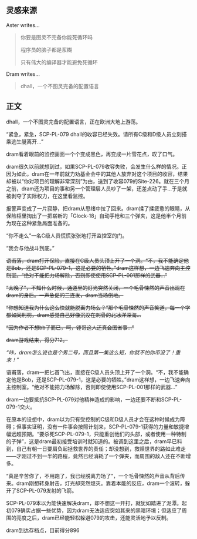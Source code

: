 ## 灵感来源

Aster writes...
> 你要是图灵不完备你能死循环吗
>
> 程序员的脑子都是浆糊
>
> 只有伟大的编译器才能避免死循环

Dram writes...
> dhall，一个不图灵完备的配置语言


## 正文

dhall，一个不图灵完备的配置语言，正在欧洲大地上游荡。

“紧急，紧急，SCP-PL-079 dhall的收容已经失效。请所有C级和D级人员立刻搭乘逃生艇离开...”

dram看着眼前的监控画面一个个变成黑色，再变成一片雪花点，叹了口气。

dram很久以前就想到过，如果SCP-PL-079收容失败，会发生什么样的情况。正因为如此，dram在一年前就力劝基金会中的其他人放弃对这个项目的收容，结果却被以“你对项目的理解非常深刻”为由，送到了收容079的Site-226。就在三个月之前，dram还为项目的事和另一个管理层人员吵了一架，还差点动了手...于是就被剥夺了实际权力，在这里看监控。

报警声变成了一片寂静，把dram从思绪中拉了回来。dram揉了揉疲惫的眼睛，从保险柜里掏出了一把崭新的「Glock-18」自动手枪和三个弹夹，这是他半个月前为现在这种紧急局面准备的。

“你不走么”一名C级人员慌慌张张地打开监控室的门。

“我会与他战斗到底。”

~~语甫落，dram打开保险，直接在C级人员头顶上开了一个洞。“不，我不能确定他是Bob，还是SCP-PL-079-1，这是必要的牺牲。”dram这样想，一边飞速奔向主控制室。“绝对不能把力场解除，否则即使使用SCP-PL-001那样的武器...”~~

~~“太晚了”，不知什么时候，通道里的灯光突然关闭，一个毛骨悚然的声音出现在dram的身后。一声急促的三连发，dram当场倒地。~~

~~“你想知道我为什么这么快就能脱离力场么？”那个毛骨悚然的声音笑道，每一个字都如同刑罚，dram感觉自己好像沉没在刺骨的北冰洋深海...~~

~~“因为作者不想bb了而已，呵，锤哥这人还真会图省事...”~~

~~dram游戏结束，得分712。~~

_“咔，dram怎么说也是个男二号，而且第一集这么短，你就不怕你币没了！重来！”_

语甫落，dram一把匕首飞出，直接在C级人员头顶上开了一个洞。“不，我不能确定他是Bob，还是SCP-PL-079-1，这是必要的牺牲。”dram这样想，一边飞速奔向主控制室。“绝对不能把力场解除，否则即使使用SCP-PL-001那样的武器...”

dram一边要抵抗SCP-PL-079对他精神造成的影响，一边还要不断和SCP-PL-079-1交火。

在原本的设想中，dram以为只有受控制的C级和D级人员才会在这种时候成为障碍；但事实证明，没有一件事会按照计划来，SCP-PL-079-1获得的力量和敏捷增幅远超预期。“要杀死SCP-PL-079-1，只能重创他们的头部，或者使用一种特制的子弹”，这是dram最初接受培训时就知道的。被调到这里之后，dram早已料到，自己有朝一日要肩负起拯救世界的责任；却没想到，救赎世界的路如此难走——才刚过不到一半的路程，竟然已经消耗了一个弹夹，而周围的敌人还在不断增多。

“真是辛苦你了，不用跑了，我已经脱离力场了”，一个毛骨悚然的声音从背后传来。dram刚想转身射击，灯光却突然熄灭。靠着本能的反应，dram一个滚转，躲开了SCP-PL-079发射的飞箭。

SCP-PL-079本以为能快速解决dram，却不想这一开打，就犹如踏进了泥潭。起初079确实占据一些优势，因为dram无法适应突如其来的黑暗环境；但适应了周围的亮度之后，dram已经能轻松躲避079的攻击，还能灵活地予以反制。

dram到达存档点，目前得分896
